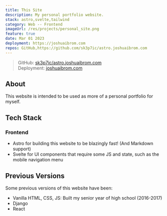 ```yaml
---
title: This Site
description: My personal portfolio website.
stack: astro,svelte,tailwind
category: Web -- Frontend
imageUrl: /res/projects/personal_site.png
feature: true
date: Mar 01 2023
deployment: https://joshuaibrom.com
repos: GitHub,https://github.com/sk3p7ic/astro.joshuaibrom.com
---
```


> GitHub: [sk3p7ic/astro.joshuaibrom.com](https://github.com/sk3p7ic/astro.joshuaibrom.com)  
> Deployment: [joshuaibrom.com](https://joshuaibrom.com)

## About

This website is intended to be used as more of a personal portfolio for myself.

## Tech Stack

### Frontend

- Astro for building this website to be blazingly fast! (And Markdown support)
- Svelte for UI components that require some JS and state, such as the mobile navigation menu

## Previous Versions

Some previous versions of this website have been:

- Vanilla HTML, CSS, JS: Built my senior year of high school (2016-2017)
- Django
- React
